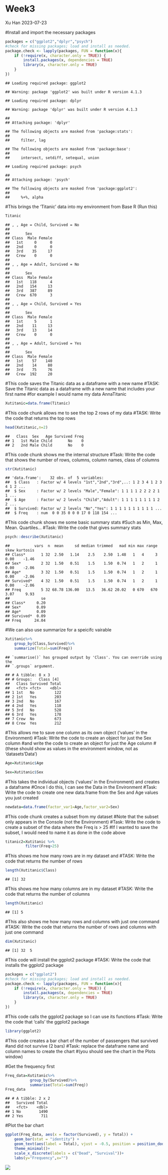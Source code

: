 Week3
================
Xu Han
2023-07-23

\#Install and import the necessary packages

``` r
packages = c("ggplot2","dplyr","psych")
#check for missing packages; load and install as needed.
package.check <- lapply(packages, FUN = function(x){
    if (!require(x, character.only = TRUE)) {
        install.packages(x, dependencies = TRUE)
        library(x, character.only = TRUE)
    }
})
```

    ## Loading required package: ggplot2

    ## Warning: package 'ggplot2' was built under R version 4.1.3

    ## Loading required package: dplyr

    ## Warning: package 'dplyr' was built under R version 4.1.3

    ## 
    ## Attaching package: 'dplyr'

    ## The following objects are masked from 'package:stats':
    ## 
    ##     filter, lag

    ## The following objects are masked from 'package:base':
    ## 
    ##     intersect, setdiff, setequal, union

    ## Loading required package: psych

    ## 
    ## Attaching package: 'psych'

    ## The following objects are masked from 'package:ggplot2':
    ## 
    ##     %+%, alpha

\#This brings the ‘Titanic’ data into my environment from Base R (Run
this)

``` r
Titanic
```

    ## , , Age = Child, Survived = No
    ## 
    ##       Sex
    ## Class  Male Female
    ##   1st     0      0
    ##   2nd     0      0
    ##   3rd    35     17
    ##   Crew    0      0
    ## 
    ## , , Age = Adult, Survived = No
    ## 
    ##       Sex
    ## Class  Male Female
    ##   1st   118      4
    ##   2nd   154     13
    ##   3rd   387     89
    ##   Crew  670      3
    ## 
    ## , , Age = Child, Survived = Yes
    ## 
    ##       Sex
    ## Class  Male Female
    ##   1st     5      1
    ##   2nd    11     13
    ##   3rd    13     14
    ##   Crew    0      0
    ## 
    ## , , Age = Adult, Survived = Yes
    ## 
    ##       Sex
    ## Class  Male Female
    ##   1st    57    140
    ##   2nd    14     80
    ##   3rd    75     76
    ##   Crew  192     20

\#This code saves the Titanic data as a dataframe with a new name
\#TASK: Save the Titanic data as a dataframe with a new name that
includes your first name \#for example I would name my data AnnaTitanic

``` r
Xutitanic=data.frame(Titanic)
```

\#This code chunk allows me to see the top 2 rows of my data \#TASK:
Write the code that returns the top rows

``` r
head(Xutitanic,n=2)
```

    ##   Class  Sex   Age Survived Freq
    ## 1   1st Male Child       No    0
    ## 2   2nd Male Child       No    0

\#This code chunk shows me the internal structure \#Task: Write the code
that shows the number of rows, columns, column names, class of columns

``` r
str(Xutitanic)
```

    ## 'data.frame':    32 obs. of  5 variables:
    ##  $ Class   : Factor w/ 4 levels "1st","2nd","3rd",..: 1 2 3 4 1 2 3 4 1 2 ...
    ##  $ Sex     : Factor w/ 2 levels "Male","Female": 1 1 1 1 2 2 2 2 1 1 ...
    ##  $ Age     : Factor w/ 2 levels "Child","Adult": 1 1 1 1 1 1 1 1 2 2 ...
    ##  $ Survived: Factor w/ 2 levels "No","Yes": 1 1 1 1 1 1 1 1 1 1 ...
    ##  $ Freq    : num  0 0 35 0 0 0 17 0 118 154 ...

\#This code chunk shows me some basic summary stats \#Such as Min, Max,
Mean. Quartiles… \#Task: Write the code that gives summary stats

``` r
psych::describe(Xutitanic)
```

    ##           vars  n  mean     sd median trimmed   mad min max range skew kurtosis
    ## Class*       1 32  2.50   1.14    2.5    2.50  1.48   1   4     3 0.00    -1.46
    ## Sex*         2 32  1.50   0.51    1.5    1.50  0.74   1   2     1 0.00    -2.06
    ## Age*         3 32  1.50   0.51    1.5    1.50  0.74   1   2     1 0.00    -2.06
    ## Survived*    4 32  1.50   0.51    1.5    1.50  0.74   1   2     1 0.00    -2.06
    ## Freq         5 32 68.78 136.00   13.5   36.62 20.02   0 670   670 3.07     9.93
    ##              se
    ## Class*     0.20
    ## Sex*       0.09
    ## Age*       0.09
    ## Survived*  0.09
    ## Freq      24.04

\#We can also use summarize for a speicifc vairable

``` r
Xutitanic%>%
    group_by(Class,Survived)%>%
    summarize(Total=sum(Freq))
```

    ## `summarise()` has grouped output by 'Class'. You can override using the
    ## `.groups` argument.

    ## # A tibble: 8 x 3
    ## # Groups:   Class [4]
    ##   Class Survived Total
    ##   <fct> <fct>    <dbl>
    ## 1 1st   No         122
    ## 2 1st   Yes        203
    ## 3 2nd   No         167
    ## 4 2nd   Yes        118
    ## 5 3rd   No         528
    ## 6 3rd   Yes        178
    ## 7 Crew  No         673
    ## 8 Crew  Yes        212

\#This allows me to save one column as its own object (‘values’ in the
Environment) \#Task: Write the code to create an object for just the Sex
column \#and write the code to create an object for just the Age column
\#(these should show as values in the environment window, not as
‘datasets’Data’)

``` r
Age=Xutitanic$Age

Sex=Xutitanic$Sex
```

\#This takes the individual objects (‘values’ in the Environment) and
creates a dataframe \#Once I do this, I can see the Data in the
Environment \#Task: Write the code to create one new data.frame from the
Sex and Age values you just created

``` r
newdata=data.frame(factor_var1=Age,factor_var2=Sex)
```

\#This code chunk creates a subset from my dataset \#Note that the
subset only appears in the Console (not the Environment) \#Task: Write
the code to create a subset of the data where the Freq is \> 25 \#If I
wanted to save the subset, I would need to name it as done in the code
above

``` r
titanic2=Xutitanic %>% 
         filter(Freq>25)
```

\#This shows me how many rows are in my dataset and \#TASK: Write the
code that returns the number of rows

``` r
length(Xutitanic$Class)
```

    ## [1] 32

\#This shows me how many columns are in my dataset \#TASK: Write the
code that returns the number of columns

``` r
length(Xutitanic)
```

    ## [1] 5

\#This also shows me how many rows and columns with just one command
\#TASK: Write the code that returns the number of rows and columns with
just one command

``` r
dim(Xutitanic)
```

    ## [1] 32  5

\#This code will install the ggplot2 package \#TASK: Write the code that
installs the ggplot2 package

``` r
packages = c("ggplot2")
#check for missing packages; load and install as needed.
package.check <- lapply(packages, FUN = function(x){
    if (!require(x, character.only = TRUE)) {
        install.packages(x, dependencies = TRUE)
        library(x, character.only = TRUE)
    }
})
```

\#This code calls the ggplot2 package so I can use its functions \#Task:
Write the code that ‘calls’ the ggplot2 package

``` r
library(ggplot2)
```

\#This code creates a bar chart of the number of passengers that
survived \#and did not survive (2 bars) \#Task: replace the dataframe
name and column names to create the chart \#(you should see the chart in
the Plots window)

\#Get the frequency first

``` r
Freq_data=Xutitanic%>%
           group_by(Survived)%>%
           summarise(Total=sum(Freq))
Freq_data
```

    ## # A tibble: 2 x 2
    ##   Survived Total
    ##   <fct>    <dbl>
    ## 1 No        1490
    ## 2 Yes        711

\#Plot the bar chart

``` r
ggplot(Freq_data, aes(x = factor(Survived), y = Total)) +
    geom_bar(stat = "identity") +
    geom_text(aes(label = Total), vjust = -0.5, position = position_dodge(width = 0.9)) +
    theme_minimal()+
    scale_x_discrete(labels = c("Dead", "Survival"))+
    labs(y="Frequency",x="")
```

![](week3_files/figure-gfm/unnamed-chunk-17-1.png)<!-- -->
